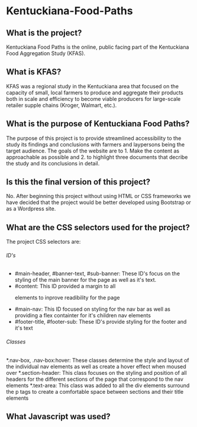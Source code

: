 # Kentuckiana-Food-Paths

## What is the project?
Kentuckiana Food Paths is the online, public facing part of the Kentuckiana Food Aggregation Study (KFAS).

## What is KFAS?
KFAS was a regional study in the Kentuckiana area that focused on the capacity of small, local farmers to produce and aggregate their products both in scale and efficiency to become viable producers for large-scale retailer supple chains (Kroger, Walmart, etc.).

## What is the purpose of Kentuckiana Food Paths?
The purpose of this project is to provide streamlined accessibility to the study its findings and conclusions with farmers and laypersons being the target audience.  The goals of the website are to 1. Make the content as approachable as possible and 2. to highlight three documents that decribe the study and its conclusions in detail.

## Is this the final version of this project?
No.  After beginning this project without using HTML or CSS frameworks we have decided that the project would be better developed using Bootstrap or as a Wordpress site.

## What are the CSS selectors used for the project?
The project CSS selectors are:

###### ID's
* #main-header, #banner-text, #sub-banner: These ID's focus on the styling of the main banner for the page as well as it's text.
* #content: This ID provided a margin to all <p> elements to inprove readibility for the page
* #main-nav: This ID focused on styling for the nav bar as well as providing a flex containter for it's children nav elements
* #footer-title, #footer-sub: These ID's provide styling for the footer and it's text

###### Classes
*.nav-box, .nav-box:hover: These classes determine the style and layout of the individual nav elements as well as create a hover effect when moused over
*.section-header: This class focuses on the styling and position of all headers for the different sections of the page that correspond to the nav elements
*.text-area: This class was added to all the div elements surround the p tags to create a comfortable space between sections and their title elements

## What Javascript was used?
